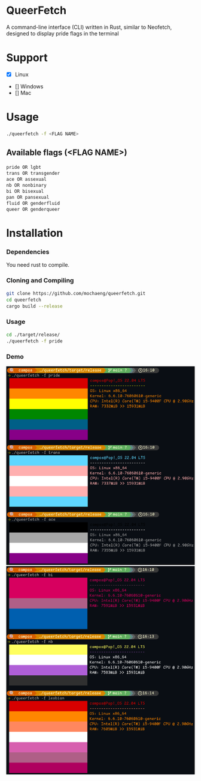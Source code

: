 # QueerFetch

A command-line interface (CLI) written in Rust, similar to Neofetch, designed to display pride flags in the terminal

# Support

- [X] Linux
- [] Windows 
- [] Mac

# Usage

```sh
./queerfetch -f <FLAG NAME>
```

## Available flags (\<FLAG NAME\>)

```
pride OR lgbt
trans OR transgender
ace OR assexual
nb OR nonbinary
bi OR bisexual
pan OR pansexual
fluid OR genderfluid
queer OR genderqueer
```

# Installation

### Dependencies

You need rust to compile.

### Cloning and Compiling

```sh
git clone https://github.com/mochaeng/queerfetch.git
cd queerfetch
cargo build --release
```

### Usage

```sh
cd ./target/release/
./queerfetch -f pride
```

### Demo


![Demo](imgs/demo.png)
![Demo](imgs/demo2.png)
